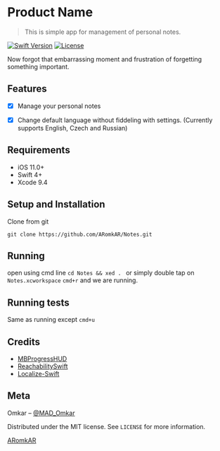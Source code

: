 # Product Name
> This is simple app for management of personal notes. 

[![Swift Version][swift-image]][swift-url]
[![License][license-image]][license-url]

Now forgot that embarrassing moment and frustration of forgetting something important. 


## Features

- [x] Manage your personal notes
- [x] Change default language without fiddeling with settings. (Currently supports English, Czech and Russian)


## Requirements

- iOS 11.0+
- Swift 4+
- Xcode 9.4

## Setup and Installation
Clone from git  
```
git clone https://github.com/ARomkAR/Notes.git
```

## Running 
open using cmd line `cd Notes && xed . `
or simply double tap on `Notes.xcworkspace` 
`cmd+r` and we are running. 

## Running tests 
Same as running except `cmd+u`

## Credits
- [MBProgressHUD](https://github.com/jdg/MBProgressHUD)
- [ReachabilitySwift](https://github.com/ashleymills/Reachability.swift)
- [Localize-Swift](https://github.com/marmelroy/Localize-Swift)

## Meta

Omkar – [@MAD_Omkar](https://twitter.com/MAD_OmkAR)

Distributed under the MIT license. See ``LICENSE`` for more information.

[ARomkAR](https://github.com/ARomkAR)

[swift-image]:https://img.shields.io/badge/swift-4.0-orange.svg
[swift-url]: https://swift.org/
[license-image]: https://img.shields.io/badge/License-MIT-blue.svg
[license-url]: LICENSE